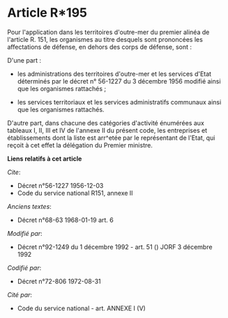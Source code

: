 # Article R*195

Pour l'application dans les territoires d'outre-mer du premier alinéa de l'article R. 151, les organismes au titre desquels
sont prononcées les affectations de défense, en dehors des corps de défense, sont :

D'une part :

- les administrations des territoires d'outre-mer et les services d'Etat déterminés par le décret n° 56-1227 du 3 décembre
1956 modifié ainsi que les organismes rattachés ;

- les services territoriaux et les services administratifs communaux ainsi que les organismes rattachés.

D'autre part, dans chacune des catégories d'activité énumérées aux tableaux I, II, III et IV de l'annexe II du présent code,
les entreprises et établissements dont la liste est arr^etée par le représentant de l'Etat, qui reçoit à cet effet la
délégation du Premier ministre.

**Liens relatifs à cet article**

_Cite_:

  - Décret n°56-1227 1956-12-03
  - Code du service national R151, annexe II

_Anciens textes_:

  - Décret n°68-63 1968-01-19 art. 6

_Modifié par_:

  - Décret n°92-1249 du 1 décembre 1992 - art. 51 () JORF 3 décembre 1992

_Codifié par_:

  - Décret n°72-806 1972-08-31

_Cité par_:

  - Code du service national - art. ANNEXE I (V)
